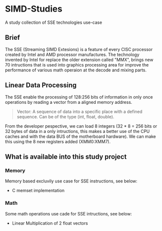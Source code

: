 # SIMD-Studies

A study collection of SSE technologies use-case

## Brief
The SSE (Streaming SIMD Extesions) is a feature of every CISC processor created by Intel and AMD processor manufactures. The technology invented by Intel for replace the older extension called "MMX", brings new 70 intructions that is used into graphics processing area for improve the performance of various math operaion at the decode and mixing parts.

## Linear Data Processing
The SSE enable the processing of 128:256 bits of information in only once operations by reading a vector from a aligned memory address.
> Vector: A sequence of data into a specific place with a defined sequence. Can be of the type (int, float, double).
>
From the developer pespective, we can load 8 integers (32 * 8 = 256 bits or 32 bytes of data in a only intructions, this makes a better use of the CPU caches and with the data BUS of the motherboard hardware). We can make this using the 8 new registers added (XMM0:XMM7).

## What is available into this study project

### Memory
Memory based excluvily use case for SSE instructions, see below:
- C memset implementation

### Math
Some math operations use cade for SSE intructions, see below:
- Linear Multiplication of 2 float vectors

